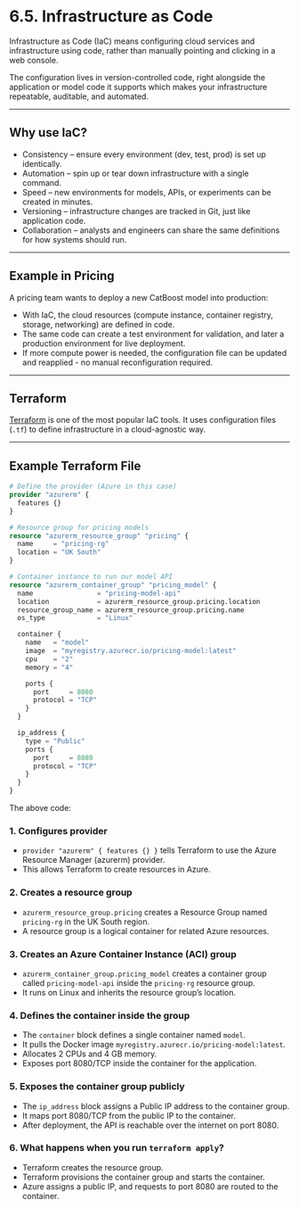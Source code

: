 # 6.5. Infrastructure as Code

Infrastructure as Code (IaC) means configuring cloud services and infrastructure using code, rather than manually pointing and clicking in a web console.  

The configuration lives in version-controlled code, right alongside the application or model code it supports which makes your infrastructure repeatable, auditable, and automated.

---

## Why use IaC?

- Consistency – ensure every environment (dev, test, prod) is set up identically.  
- Automation – spin up or tear down infrastructure with a single command.  
- Speed – new environments for models, APIs, or experiments can be created in minutes.  
- Versioning – infrastructure changes are tracked in Git, just like application code.  
- Collaboration – analysts and engineers can share the same definitions for how systems should run.  

---

## Example in Pricing

A pricing team wants to deploy a new CatBoost model into production:  

- With IaC, the cloud resources (compute instance, container registry, storage, networking) are defined in code.  
- The same code can create a test environment for validation, and later a production environment for live deployment.  
- If more compute power is needed, the configuration file can be updated and reapplied - no manual reconfiguration required.  

---

## Terraform

[Terraform](https://developer.hashicorp.com/terraform) is one of the most popular IaC tools. It uses configuration files (`.tf`) to define infrastructure in a cloud-agnostic way.  

---

## Example Terraform File

```terraform
# Define the provider (Azure in this case)
provider "azurerm" {
  features {}
}

# Resource group for pricing models
resource "azurerm_resource_group" "pricing" {
  name     = "pricing-rg"
  location = "UK South"
}

# Container instance to run our model API
resource "azurerm_container_group" "pricing_model" {
  name                = "pricing-model-api"
  location            = azurerm_resource_group.pricing.location
  resource_group_name = azurerm_resource_group.pricing.name
  os_type             = "Linux"

  container {
    name   = "model"
    image  = "myregistry.azurecr.io/pricing-model:latest"
    cpu    = "2"
    memory = "4"

    ports {
      port     = 8080
      protocol = "TCP"
    }
  }

  ip_address {
    type = "Public"
    ports {
      port     = 8080
      protocol = "TCP"
    }
  }
}
```

The above code: 


### 1. Configures provider  

   - `provider "azurerm" { features {} }` tells Terraform to use the Azure Resource Manager (azurerm) provider.  
   - This allows Terraform to create resources in Azure.

### 2. Creates a resource group  

   - `azurerm_resource_group.pricing` creates a Resource Group named `pricing-rg` in the UK South region.  
   - A resource group is a logical container for related Azure resources.

### 3. Creates an Azure Container Instance (ACI) group  

   - `azurerm_container_group.pricing_model` creates a container group called `pricing-model-api` inside the `pricing-rg` resource group.  
   - It runs on Linux and inherits the resource group’s location.

### 4. Defines the container inside the group  

   - The `container` block defines a single container named `model`.  
   - It pulls the Docker image `myregistry.azurecr.io/pricing-model:latest`.  
   - Allocates 2 CPUs and 4 GB memory.  
   - Exposes port 8080/TCP inside the container for the application.

### 5. Exposes the container group publicly  

   - The `ip_address` block assigns a Public IP address to the container group.  
   - It maps port 8080/TCP from the public IP to the container.  
   - After deployment, the API is reachable over the internet on port 8080.

### 6. What happens when you run `terraform apply`? 

   - Terraform creates the resource group.  
   - Terraform provisions the container group and starts the container.  
   - Azure assigns a public IP, and requests to port 8080 are routed to the container.